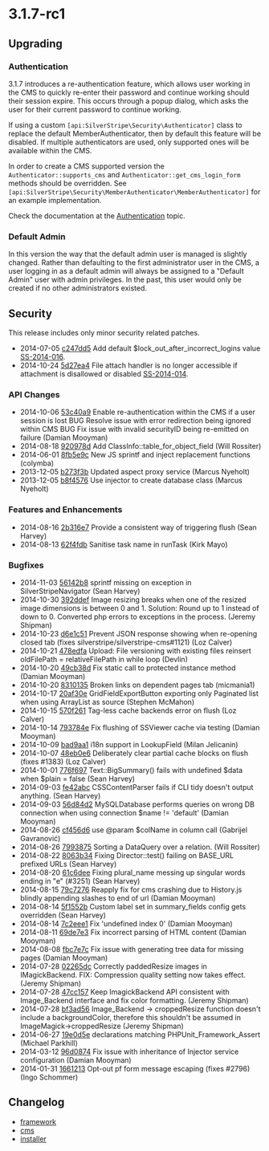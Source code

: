 # 3.1.7-rc1

## Upgrading

### Authentication

3.1.7 introduces a re-authentication feature, which allows user working in the CMS to quickly re-enter their password
and continue working should their session expire. This occurs through a popup dialog, which asks the user for their
current password to continue working.

If using a custom `[api:SilverStripe\Security\Authenticator]` class to replace the default MemberAuthenticator, then by default this feature
will be disabled. If multiple authenticators are used, only supported ones will be available within the CMS.

In order to create a CMS supported version the `Authenticator::supports_cms` and `Authenticator::get_cms_login_form`
methods should be overridden. See `[api:SilverStripe\Security\MemberAuthenticator\MemberAuthenticator]` for an example implementation.

Check the documentation at the [Authentication](/developer_guides/security/authentication) topic.

### Default Admin

In this version the way that the default admin user is managed is slightly changed. Rather than defaulting to the first
administrator user in the CMS, a user logging in as a default admin will always be assigned to a "Default Admin"
user with admin privileges. In the past, this user would only be created if no other administrators existed.

## Security

This release includes only minor security related patches.

 * 2014-07-05 [c247dd5](https://github.com/silverstripe/silverstripe-framework/commit/c247dd5) Add default $lock_out_after_incorrect_logins value [SS-2014-016](http://www.silverstripe.org/software/download/security-releases/ss-2014-016).
 * 2014-10-24 [5d27ea4](https://github.com/silverstripe/sapphire/commit/5d27ea4) File attach handler is no longer accessible if attachment is disallowed or disabled [SS-2014-014](http://www.silverstripe.org/software/download/security-releases/ss-2014-014-front-end-uploadfield-exposes-lists-of-assets).

### API Changes

 * 2014-10-06 [53c40a9](https://github.com/silverstripe/sapphire/commit/53c40a9) Enable re-authentication within the CMS if a user session is lost BUG Resolve issue with error redirection being ignored within CMS BUG Fix issue with invalid securityID being re-emitted on failure (Damian Mooyman)
 * 2014-08-18 [920978d](https://github.com/silverstripe/sapphire/commit/920978d) Add ClassInfo::table_for_object_field (Will Rossiter)
 * 2014-06-01 [8fb5e9c](https://github.com/silverstripe/sapphire/commit/8fb5e9c) New JS sprintf and inject replacement functions (colymba)
 * 2013-12-05 [b273f3b](https://github.com/silverstripe/sapphire/commit/b273f3b) Updated aspect proxy service (Marcus Nyeholt)
 * 2013-12-05 [b8f4576](https://github.com/silverstripe/sapphire/commit/b8f4576) Use injector to create database class (Marcus Nyeholt)

### Features and Enhancements

 * 2014-08-16 [2b316e7](https://github.com/silverstripe/sapphire/commit/2b316e7) Provide a consistent way of triggering flush (Sean Harvey)
 * 2014-08-13 [62f4fdb](https://github.com/silverstripe/sapphire/commit/62f4fdb) Sanitise task name in runTask (Kirk Mayo)

### Bugfixes

 * 2014-11-03 [56142b8](https://github.com/silverstripe/silverstripe-cms/commit/56142b8) sprintf missing on exception in SilverStripeNavigator (Sean Harvey)
 * 2014-10-30 [392ddef](https://github.com/silverstripe/sapphire/commit/392ddef) Image resizing breaks when one of the resized image dimensions is between 0 and 1. Solution: Round up to 1 instead of down to 0. Converted php errors to exceptions in the process. (Jeremy Shipman)
 * 2014-10-23 [d6e1c51](https://github.com/silverstripe/sapphire/commit/d6e1c51) Prevent JSON response showing when re-opening closed tab (fixes silverstripe/silverstripe-cms#1121) (Loz Calver)
 * 2014-10-21 [478edfa](https://github.com/silverstripe/sapphire/commit/478edfa) Upload: File versioning with existing files reinsert oldFilePath = relativeFilePath in while loop (Devlin)
 * 2014-10-20 [49cb38d](https://github.com/silverstripe/sapphire/commit/49cb38d) Fix static call to protected instance method (Damian Mooyman)
 * 2014-10-20 [8310135](https://github.com/silverstripe/silverstripe-cms/commit/8310135) Broken links on dependent pages tab (micmania1)
 * 2014-10-17 [20af30e](https://github.com/silverstripe/sapphire/commit/20af30e) GridFieldExportButton exporting only Paginated list when using ArrayList as source (Stephen McMahon)
 * 2014-10-15 [570f261](https://github.com/silverstripe/sapphire/commit/570f261) Tag-less cache backends error on flush (Loz Calver)
 * 2014-10-14 [793784e](https://github.com/silverstripe/sapphire/commit/793784e) Fix flushing of SSViewer cache via testing (Damian Mooyman)
 * 2014-10-09 [bad9aa1](https://github.com/silverstripe/sapphire/commit/bad9aa1) i18n support in LookupField (Milan Jelicanin)
 * 2014-10-07 [48eb0e6](https://github.com/silverstripe/sapphire/commit/48eb0e6) Deliberately clear partial cache blocks on flush (fixes #1383) (Loz Calver)
 * 2014-10-01 [776f697](https://github.com/silverstripe/sapphire/commit/776f697) Text::BigSummary() fails with undefined $data when $plain = false (Sean Harvey)
 * 2014-09-03 [fe42abc](https://github.com/silverstripe/sapphire/commit/fe42abc) CSSContentParser fails if CLI tidy doesn't output anything. (Sean Harvey)
 * 2014-09-03 [56d84d2](https://github.com/silverstripe/sapphire/commit/56d84d2) MySQLDatabase performs queries on wrong DB connection when using connection $name != 'default' (Damian Mooyman)
 * 2014-08-26 [cf456d6](https://github.com/silverstripe/sapphire/commit/cf456d6) use @param $colName in column call (Gabrijel Gavranović)
 * 2014-08-26 [7993875](https://github.com/silverstripe/sapphire/commit/7993875) Sorting a DataQuery over a relation. (Will Rossiter)
 * 2014-08-22 [8063b34](https://github.com/silverstripe/sapphire/commit/8063b34) Fixing Director::test() failing on BASE_URL prefixed URLs (Sean Harvey)
 * 2014-08-20 [61c6dee](https://github.com/silverstripe/sapphire/commit/61c6dee) Fixing plural_name messing up singular words ending in "e" (#3251) (Sean Harvey)
 * 2014-08-15 [79c7276](https://github.com/silverstripe/sapphire/commit/79c7276) Reapply fix for cms crashing due to History.js blindly appending slashes to end of url (Damian Mooyman)
 * 2014-08-14 [5f1552b](https://github.com/silverstripe/sapphire/commit/5f1552b) Custom label set in summary_fields config gets overridden (Sean Harvey)
 * 2014-08-14 [7c2eee1](https://github.com/silverstripe/sapphire/commit/7c2eee1) Fix 'undefined index 0' (Damian Mooyman)
 * 2014-08-11 [69de7e3](https://github.com/silverstripe/sapphire/commit/69de7e3) Fix incorrect parsing of HTML content (Damian Mooyman)
 * 2014-08-08 [fbc7e7c](https://github.com/silverstripe/sapphire/commit/fbc7e7c) Fix issue with generating tree data for missing pages (Damian Mooyman)
 * 2014-07-28 [02265dc](https://github.com/silverstripe/sapphire/commit/02265dc) Correctly paddedResize images in IMagickBackend. FIX: Compression quality setting now takes effect. (Jeremy Shipman)
 * 2014-07-28 [47cc157](https://github.com/silverstripe/sapphire/commit/47cc157) Keep ImagickBackend  API consistent with Image_Backend interface and fix color formatting. (Jeremy Shipman)
 * 2014-07-28 [bf3ad56](https://github.com/silverstripe/sapphire/commit/bf3ad56) Image_Backend -&gt; croppedResize function doesn't include a backgroundColor, therefore this shouldn't be assumed in ImageMagick-&gt;croppedResize (Jeremy Shipman)
 * 2014-06-27 [19e0d5e](https://github.com/silverstripe/sapphire/commit/19e0d5e) declarations matching PHPUnit_Framework_Assert (Michael Parkhill)
 * 2014-03-12 [96d0874](https://github.com/silverstripe/sapphire/commit/96d0874) Fix issue with inheritance of Injector service configuration (Damian Mooyman)
 * 2014-01-31 [1661213](https://github.com/silverstripe/sapphire/commit/1661213) Opt-out pf form message escaping (fixes #2796) (Ingo Schommer)

## Changelog

 * [framework](https://github.com/silverstripe/silverstripe-framework/releases/tag/3.1.7-rc1)
 * [cms](https://github.com/silverstripe/silverstripe-cms/releases/tag/3.1.7-rc1)
 * [installer](https://github.com/silverstripe/silverstripe-installer/releases/tag/3.1.7-rc1)
